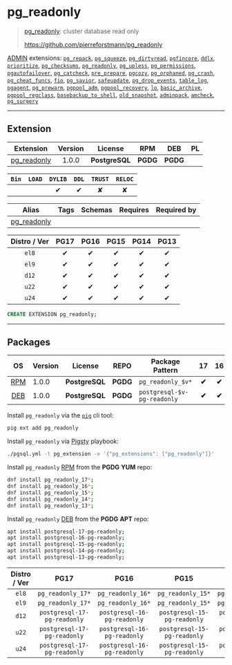 # pg_readonly


> [pg_readonly](https://github.com/pierreforstmann/pg_readonly): cluster database read only
>
> https://github.com/pierreforstmann/pg_readonly





[ADMIN](/admin) extensions: [`pg_repack`](/pg_repack), [`pg_squeeze`](/pg_squeeze), [`pg_dirtyread`](/pg_dirtyread), [`pgfincore`](/pgfincore), [`ddlx`](/ddlx), [`prioritize`](/prioritize), [`pg_checksums`](/pg_checksums), [`pg_readonly`](/pg_readonly), [`pg_upless`](/pg_upless), [`pg_permissions`](/pg_permissions), [`pgautofailover`](/pgautofailover), [`pg_catcheck`](/pg_catcheck), [`pre_prepare`](/pre_prepare), [`pgcozy`](/pgcozy), [`pg_orphaned`](/pg_orphaned), [`pg_crash`](/pg_crash), [`pg_cheat_funcs`](/pg_cheat_funcs), [`fio`](/fio), [`pg_savior`](/pg_savior), [`safeupdate`](/safeupdate), [`pg_drop_events`](/pg_drop_events), [`table_log`](/table_log), [`pgagent`](/pgagent), [`pg_prewarm`](/pg_prewarm), [`pgpool_adm`](/pgpool_adm), [`pgpool_recovery`](/pgpool_recovery), [`lo`](/lo), [`basic_archive`](/basic_archive), [`pgpool_regclass`](/pgpool_regclass), [`basebackup_to_shell`](/basebackup_to_shell), [`old_snapshot`](/old_snapshot), [`adminpack`](/adminpack), [`amcheck`](/amcheck), [`pg_surgery`](/pg_surgery)


-------
## Extension


| Extension | Version | License | RPM | DEB | PL |
|-----------|:-------:|:-------:|:---:|:---:|:--:|
| [pg_readonly](https://github.com/pierreforstmann/pg_readonly) | 1.0.0 | **<span class="tcblue">PostgreSQL</span>** | **<span class="tccyan">PGDG</span>** | **<span class="tccyan">PGDG</span>** |  |



| `Bin` | `LOAD` | `DYLIB` | `DDL` | `TRUST` | `RELOC` |
|:-----:|:------:|:-------:|:-----:|:-------:|:-------:|
|  |  | <span class="tcblue">✔</span> | <span class="tcblue">✔</span> | <span class="tcwarn">✘</span> | <span class="tcwarn">✘</span> |



| Alias | Tags | Schemas | Requires | Required by |
|-------|------|---------|----------|-------------|
| [pg_readonly](/pg_readonly) |  |  |  |  |



| Distro / Ver | PG17 | PG16 | PG15 | PG14 | PG13 |
|:------------:|:----:|:----:|:----:|:----:|:----:|
| `el8` | <span class="tcblue">✔</span> | <span class="tcblue">✔</span> | <span class="tcblue">✔</span> | <span class="tcblue">✔</span> | <span class="tcblue">✔</span> |
| `el9` | <span class="tcblue">✔</span> | <span class="tcblue">✔</span> | <span class="tcblue">✔</span> | <span class="tcblue">✔</span> | <span class="tcblue">✔</span> |
| `d12` | <span class="tcblue">✔</span> | <span class="tcblue">✔</span> | <span class="tcblue">✔</span> | <span class="tcblue">✔</span> | <span class="tcblue">✔</span> |
| `u22` | <span class="tcblue">✔</span> | <span class="tcblue">✔</span> | <span class="tcblue">✔</span> | <span class="tcblue">✔</span> | <span class="tcblue">✔</span> |
| `u24` | <span class="tcblue">✔</span> | <span class="tcblue">✔</span> | <span class="tcblue">✔</span> | <span class="tcblue">✔</span> | <span class="tcblue">✔</span> |





```sql
CREATE EXTENSION pg_readonly;
```

-----------


## Packages


| OS | Version | License | REPO | Package Pattern | 17 | 16 | 15 | 14 | 13 | Dependency |
|:--:|---------|:-------:|:----:|-----------------|:--:|:--:|:--:|:--:|:--:|------------|
| [RPM](/rpm) | 1.0.0 | **<span class="tcblue">PostgreSQL</span>** | **<span class="tccyan">PGDG</span>** | `pg_readonly_$v*` | **<span class="tccyan">✔</span>** | **<span class="tccyan">✔</span>** | **<span class="tccyan">✔</span>** | **<span class="tccyan">✔</span>** | **<span class="tccyan">✔</span>** |  |
| [DEB](/deb) | 1.0.0 | **<span class="tcblue">PostgreSQL</span>** | **<span class="tccyan">PGDG</span>** | `postgresql-$v-pg-readonly` | **<span class="tccyan">✔</span>** | **<span class="tccyan">✔</span>** | **<span class="tccyan">✔</span>** | **<span class="tccyan">✔</span>** | **<span class="tccyan">✔</span>** |  |



Install `pg_readonly` via the [`pig`](https://github.com/pgsty/pig) cli tool:

```bash
pig ext add pg_readonly
```


Install `pg_readonly` via [Pigsty](https://pigsty.io/docs/pgext/usage/install/) playbook:

```bash
./pgsql.yml -t pg_extension -e '{"pg_extensions": ["pg_readonly"]}'
```


Install `pg_readonly` [RPM](/rpm) from the **<span class="tccyan">PGDG</span>** **YUM** repo:

```bash
dnf install pg_readonly_17*;
dnf install pg_readonly_16*;
dnf install pg_readonly_15*;
dnf install pg_readonly_14*;
dnf install pg_readonly_13*;
```


Install `pg_readonly` [DEB](/deb) from the **<span class="tccyan">PGDG</span>** **APT** repo:

```bash
apt install postgresql-17-pg-readonly;
apt install postgresql-16-pg-readonly;
apt install postgresql-15-pg-readonly;
apt install postgresql-14-pg-readonly;
apt install postgresql-13-pg-readonly;
```




| Distro / Ver | PG17 | PG16 | PG15 | PG14 | PG13 |
|:------------:|:----:|:----:|:----:|:----:|:----:|
| `el8` | `pg_readonly_17*` | `pg_readonly_16*` | `pg_readonly_15*` | `pg_readonly_14*` | `pg_readonly_13*` |
| `el9` | `pg_readonly_17*` | `pg_readonly_16*` | `pg_readonly_15*` | `pg_readonly_14*` | `pg_readonly_13*` |
| `d12` | `postgresql-17-pg-readonly` | `postgresql-16-pg-readonly` | `postgresql-15-pg-readonly` | `postgresql-14-pg-readonly` | `postgresql-13-pg-readonly` |
| `u22` | `postgresql-17-pg-readonly` | `postgresql-16-pg-readonly` | `postgresql-15-pg-readonly` | `postgresql-14-pg-readonly` | `postgresql-13-pg-readonly` |
| `u24` | `postgresql-17-pg-readonly` | `postgresql-16-pg-readonly` | `postgresql-15-pg-readonly` | `postgresql-14-pg-readonly` | `postgresql-13-pg-readonly` |






